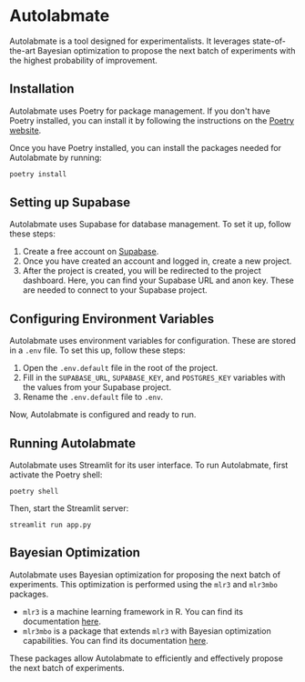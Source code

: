 # Autolabmate

Autolabmate is a tool designed for experimentalists. It leverages state-of-the-art Bayesian optimization to propose the next batch of experiments with the highest probability of improvement.

## Installation

Autolabmate uses Poetry for package management. If you don't have Poetry installed, you can install it by following the instructions on the [Poetry website](https://python-poetry.org/docs/#installation).

Once you have Poetry installed, you can install the packages needed for Autolabmate by running:

```bash
poetry install
```

## Setting up Supabase

Autolabmate uses Supabase for database management. To set it up, follow these steps:

1. Create a free account on [Supabase](https://supabase.io/).
2. Once you have created an account and logged in, create a new project.
3. After the project is created, you will be redirected to the project dashboard. Here, you can find your Supabase URL and anon key. These are needed to connect to your Supabase project.

## Configuring Environment Variables

Autolabmate uses environment variables for configuration. These are stored in a `.env` file. To set this up, follow these steps:

1. Open the `.env.default` file in the root of the project.
2. Fill in the `SUPABASE_URL`, `SUPABASE_KEY`, and `POSTGRES_KEY` variables with the values from your Supabase project.
3. Rename the `.env.default` file to `.env`.

Now, Autolabmate is configured and ready to run.


## Running Autolabmate
Autolabmate uses Streamlit for its user interface. To run Autolabmate, first activate the Poetry shell:
```
poetry shell
```

Then, start the Streamlit server:
```
streamlit run app.py
```


## Bayesian Optimization

Autolabmate uses Bayesian optimization for proposing the next batch of experiments. This optimization is performed using the `mlr3` and `mlr3mbo` packages.

- `mlr3` is a machine learning framework in R. You can find its documentation [here](https://mlr3book.mlr-org.com/).
- `mlr3mbo` is a package that extends `mlr3` with Bayesian optimization capabilities. You can find its documentation [here](https://mlr3mbo.mlr-org.com/).

These packages allow Autolabmate to efficiently and effectively propose the next batch of experiments.

